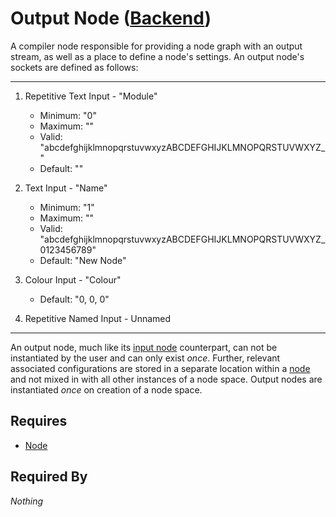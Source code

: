 # Output Node ([Backend](../../backend.md))

A compiler node responsible for providing a node graph with an output stream, as well as a place to define a node's settings. An output node's sockets are defined as follows:

___

1. Repetitive Text Input - "Module"<br>
    - Minimum: "0"
    - Maximum: ""
    - Valid: "abcdefghijklmnopqrstuvwxyzABCDEFGHIJKLMNOPQRSTUVWXYZ_"
    - Default: ""

2. Text Input - "Name"<br>
    - Minimum: "1"
    - Maximum: ""
    - Valid: "abcdefghijklmnopqrstuvwxyzABCDEFGHIJKLMNOPQRSTUVWXYZ_ 0123456789"
    - Default: "New Node"

3. Colour Input - "Colour"<br>
    - Default: "0, 0, 0"

4. Repetitive Named Input - Unnamed

___

An output node, much like its [input node](./input.md) counterpart, can not be instantiated by the user and can only exist *once*. Further, relevant associated configurations are stored in a separate location within a [node](../node.md) and not mixed in with all other instances of a node space. Output nodes are instantiated *once* on creation of a node space.

## Requires

- [Node](../node.md)

## Required By

*Nothing*
